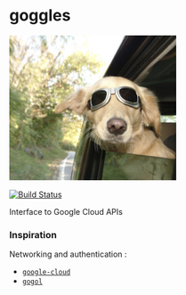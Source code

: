 # goggles

<img src="goggles1.png" style="width: 300px;"/>

[![Build Status](https://travis-ci.org/ocramz/goggles.png)](https://travis-ci.org/ocramz/goggles)

Interface to Google Cloud APIs



### Inspiration

Networking and authentication :

* [`google-cloud`](hackage.haskell.org/package/google-cloud)
* [`gogol`](hackage.haskell.org/package/gogol)

